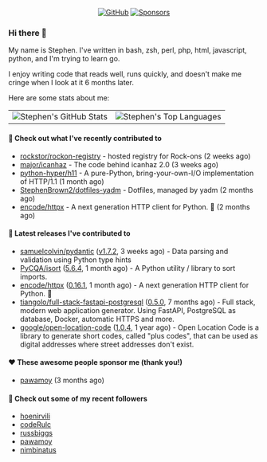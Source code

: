 <p align="center">
    <a href="https://github.com/StephenBrown2"><img src="https://img.shields.io/github/followers/StephenBrown2.svg?label=GitHub&style=social" alt="GitHub"></a>
    <a href="https://github.com/sponsors/StephenBrown2"><img src="https://img.shields.io/badge/Sponsors--_.svg?style=social&logo=github&logoColor=EA4AAA" alt="Sponsors"></a>
</p>

### Hi there 👋

My name is Stephen. I've written in bash, zsh, perl, php, html, javascript, python, and I'm trying to learn go.

I enjoy writing code that reads well, runs quickly, and doesn't make me cringe when I look at it 6 months later.

Here are some stats about me:

|     |     |
| --- | --- |
| ![Stephen's GitHub Stats](https://github-readme-stats.vercel.app/api?username=StephenBrown2&show_icons=true&count_private=true) | ![Stephen's Top Languages](https://github-readme-stats.vercel.app/api/top-langs/?username=StephenBrown2&layout=compact) |

#### 👷 Check out what I've recently contributed to

- [rockstor/rockon-registry](https://github.com/rockstor/rockon-registry) - hosted registry for Rock-ons (2 weeks ago)
- [major/icanhaz](https://github.com/major/icanhaz) - The code behind icanhaz 2.0 (3 weeks ago)
- [python-hyper/h11](https://github.com/python-hyper/h11) - A pure-Python, bring-your-own-I/O implementation of HTTP/1.1 (1 month ago)
- [StephenBrown2/dotfiles-yadm](https://github.com/StephenBrown2/dotfiles-yadm) - Dotfiles, managed by yadm (2 months ago)
- [encode/httpx](https://github.com/encode/httpx) - A next generation HTTP client for Python. 🦋 (2 months ago)



#### 🔭 Latest releases I've contributed to

- [samuelcolvin/pydantic](https://github.com/samuelcolvin/pydantic) ([v1.7.2](https://github.com/samuelcolvin/pydantic/releases/tag/v1.7.2), 3 weeks ago) - Data parsing and validation using Python type hints
- [PyCQA/isort](https://github.com/PyCQA/isort) ([5.6.4](https://github.com/PyCQA/isort/releases/tag/5.6.4), 1 month ago) - A Python utility / library to sort imports.
- [encode/httpx](https://github.com/encode/httpx) ([0.16.1](https://github.com/encode/httpx/releases/tag/0.16.1), 1 month ago) - A next generation HTTP client for Python. 🦋
- [tiangolo/full-stack-fastapi-postgresql](https://github.com/tiangolo/full-stack-fastapi-postgresql) ([0.5.0](https://github.com/tiangolo/full-stack-fastapi-postgresql/releases/tag/0.5.0), 7 months ago) - Full stack, modern web application generator. Using FastAPI, PostgreSQL as database, Docker, automatic HTTPS and more.
- [google/open-location-code](https://github.com/google/open-location-code) ([1.0.4](https://github.com/google/open-location-code/releases/tag/1.0.4), 1 year ago) - Open Location Code is a library to generate short codes, called &#34;plus codes&#34;, that can be used as digital addresses where street addresses don&#39;t exist.

#### ❤️ These awesome people sponsor me (thank you!)

- [pawamoy](https://github.com/pawamoy) (3 months ago)

#### 👯 Check out some of my recent followers

- [hoenirvili](https://github.com/hoenirvili)
- [codeRulc](https://github.com/codeRulc)
- [russbiggs](https://github.com/russbiggs)
- [pawamoy](https://github.com/pawamoy)
- [nimbinatus](https://github.com/nimbinatus)


